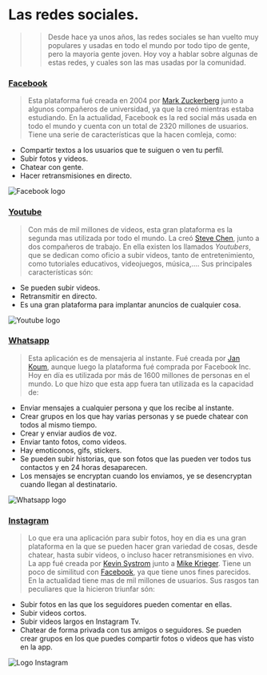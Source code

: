 # Las redes sociales.
>>Desde hace ya unos años, las redes sociales se han vuelto muy populares y usadas en todo el mundo por todo tipo de gente, pero la mayoria gente joven.  Hoy voy a hablar sobre algunas de estas redes, y cuales son las mas usadas por la comunidad.
### [Facebook](https://es-es.facebook.com/) 
>Esta plataforma fué creada en 2004 por [Mark Zuckerberg](https://es.wikipedia.org/wiki/Mark_Zuckerberg) junto a algunos compañeros de universidad, ya que la creó mientras estaba estudiando. En la actualidad, Facebook es la red social más usada en todo el mundo y cuenta con un total de 2320 millones de usuarios. Tiene una serie de características que la hacen comleja, como: 
* Compartir textos a los usuarios que te suiguen o ven tu perfíl. 
* Subir fotos y videos.
* Chatear con gente.                
* Hacer retransmisiones en directo.

![Facebook logo](https://user-images.githubusercontent.com/71392450/93670263-6c790700-fa9a-11ea-9255-e68ccaa3b0d2.png)

### [Youtube](www.youtube.com)
>Con más de mil millones de videos, esta gran plataforma es la segunda mas utilizada por todo el mundo. La creó [Steve Chen](https://es.wikipedia.org/wiki/Steve_Chen_(YouTube)), junto a dos compañeros de trabajo. En ella existen los llamados _Youtubers_, que se dedican como oficio a subir videos, tanto de entretenimiento, como tutoriales educativos, videojuegos, música,.... Sus principales características són:
* Se pueden subir videos.
* Retransmitir en directo.
* Es una gran plataforma para implantar anuncios de cualquier cosa.

![Youtube logo](https://user-images.githubusercontent.com/71392450/93711129-064cbc80-fb4c-11ea-96d1-2ad164ba0019.png)
### [Whatsapp](https://web.whatsapp.com/)
>Esta aplicación es de mensajeria al instante. Fué creada por [Jan Koum](https://es.wikipedia.org/wiki/Jan_Koum), aunque luego la plataforma fué comprada por Facebook Inc. Hoy en día es utilizada por más de 1600 millones de personas en el mundo. Lo que hizo que esta app fuera tan utilizada es la capacidad de:
* Enviar mensajes a cualquier persona y que los recibe al instante.
* Crear grupos en los que hay varias personas y se puede chatear con todos al mismo tiempo.
* Crear y enviar audios de voz.
* Enviar tanto fotos, como videos.
* Hay emoticonos, gifs, stickers.
* Se pueden subir historias, que son fotos que las pueden ver todos tus contactos y en 24 horas desaparecen.
* Los mensajes se encryptan cuando los enviamos, ye se desencryptan cuando llegan al destinatario.

![Whatsapp logo](https://user-images.githubusercontent.com/71392450/93711226-d0f49e80-fb4c-11ea-972f-e5b56932583b.jpg)
### [Instagram](https://www.instagram.com/?hl=es)
>Lo que era una aplicación para subir fotos, hoy en dia es una gran plataforma en la que se pueden hacer gran variedad de cosas, desde chatear, hasta subir videos, o incluso hacer retransmisiones en vivo. La app fué creada por [Kevin Systrom](https://es.wikipedia.org/wiki/Kevin_Systrom) junto a [Mike Krieger](https://es.wikipedia.org/wiki/Mike_Krieger). Tiene un poco de similitud con [Facebook](https://github.com/sergi-hub/Sistemas-Operativos-en-Red/blob/master/README.md#facebook), ya que tiene unos fines parecidos. En la actualidad tiene mas de mil millones de usuarios. Sus rasgos tan peculiares que la hicieron triunfar són:
* Subir fotos en las que los seguidores pueden comentar en ellas.
* Subir videos cortos.
* Subir videos largos en Instagram Tv.
* Chatear de forma privada con tus amigos o seguidores. Se pueden crear grupos en los que puedes compartir fotos o videos que has visto en la app.

![Logo Instagram](https://user-images.githubusercontent.com/71392450/93711713-c2a88180-fb50-11ea-83df-0553f08eba64.jpg)
